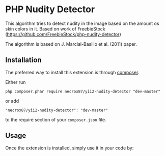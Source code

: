 PHP Nudity Detector
===================
This algorithm tries to detect nudity in the image based on the amount os skin colors in it. Based on work of FreebieStock (https://github.com/FreebieStock/php-nudity-detector)

The algorithm is based on J. Marcial-Basilio et al. (2011) paper.

Installation
------------

The preferred way to install this extension is through [composer](http://getcomposer.org/download/).

Either run

```
php composer.phar require necrox87/yii2-nudity-detector "dev-master"
```

or add

```
"necrox87/yii2-nudity-detector": "dev-master"
```

to the require section of your `composer.json` file.


Usage
-----

Once the extension is installed, simply use it in your code by:
